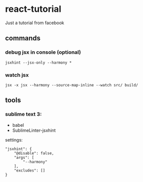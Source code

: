 # react-tutorial
Just a tutorial from facebook


## commands

### debug jsx in console (optional)

`jsxhint --jsx-only --harmony *`

### watch jsx

`jsx -x jsx --harmony --source-map-inline --watch src/ build/`

## tools

### sublime text 3:

- babel
- SublimeLinter-jsxhint

settings:

```
"jsxhint": {
    "@disable": false,
    "args": [
        "--harmony"
    ],
    "excludes": []
}
```
